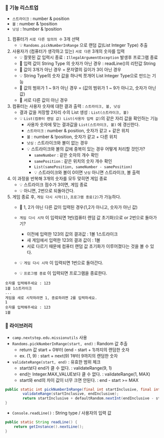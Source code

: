 ### 📌 기능 리스트업
- ```스트라이크``` : number & position
- ```볼``` : number & !position
- ```낫싱``` : !number & !position 

1. 컴퓨터가 ```서로 다른 임의의 수``` 3개 선택
   - 💡 ```Randoms.pickNumberInRange``` 으로 랜덤 값(List Integer Type) 추출
2. 사용자가 (컴퓨터가 생각하고 있는) ```서로 다른``` 3개의 숫자를 입력
   - 💡 잘못된 값 입력시 종료 : ```IllegalArgumentException``` 발생후 프로그램 종료
   - 🚫 입력 값이 String Type 의 숫자가 아닌 경우 : readLine()의 리턴값 String
   - 🚫 값이 3개가 아닌 경우 = 문자열의 길이가 3이 아닌 경우
   - 💡 String Type의 숫자 값을 하나씩 쪼개어 List Integer Type으로 만드는 기능
   - 🚫 값의 범위가 1 ~ 9가 아닌 경우 = (값의 범위가 1 ~ 9가 아니고, 숫자가 아닌 값)
   - 🚫 서로 다른 값이 아닌 경우
3. 컴퓨터는 사용자 숫자에 대한 결과 출력 : ```스트라이크, 볼, 낫싱```
   - 결과 값을 저장할 2자리 수의 List 생성 : ```List(스트라이크, 볼)```
   - 💡 ```List(컴퓨터 랜덤 값) List(사용자 입력 값)```의 같은 자리 값을 확인하는 기능
     - 사용자 숫자에 맞는 결과값을 ```List(스트라이크, 볼)``` 에 갱신한다.
     - ```스트라이크``` : number & position, 숫자가 같고 + 같은 위치
     - ```볼``` : number & !position, 숫자가 같고 + 다른 위치
     - ```낫싱``` : 스트라이크와 볼이 없는 경우
     - 💡 스트라이크와 볼의 값에 중복이 있는 경우 어떻게 처리할 것인가?
       - ```sameNumber``` : 같은 숫자의 개수 확인
       - ```samePosition``` : 같은 위치의 숫자 개수 확인
       - ```List(samePosition, sameNumber - samePosition)```
       - 💡 스트라이크와 볼이 0이면 ```낫싱``` 아니면 스트라이크, 볼 출력
4. 이 과정을 반복해 3개의 숫자를 모두 맞히면 게임 종료
   - 💡 스트라이크 점수가 3이면, 게임 종료
   - 💡 아니면, 2번으로 되돌아간다.
5. 게임 종료 후, ```게임 다시 시작(1)```, ```프로그램 종료(2)```가 가능하다.
   - 🚫 1, 2가 아닌 다른 값이 입력된 경우(1,2가 아니고, 숫자가 아닌 값)
   - ```게임 다시 시작``` 이 입력되면 1번(컴퓨터 랜덤 값 초기화)으로 or 2번으로 돌아가기? 

     - 이전에 입력한 123의 값의 결과값 : 1볼 1스트라이크
     - 새 게임에서 입력한 123의 결과 값이 : 1볼
     - 서로 다르기 때문에 컴퓨터 랜덤 값 초기화가 이루어졌다는 것을 볼 수 있다.
   - 💡 ```게임 다시 시작``` 이 입력되면 1번으로 돌아간다.
   - 💡 ```프로그램 종료``` 이 입력되면 프로그램을 종료한다.
```text
숫자를 입력해주세요 : 123
1볼 1스트라이크
...
게임을 새로 시작하려면 1, 종료하려면 2를 입력하세요.
1
숫자를 입력해주세요 : 123
1볼
```



### 📌 라이브러리 
- ```camp.nextstep.edu.missionutils``` 사용
- ```Randoms.pickNumberInRange(start, end)``` : Random 값 추출
  - return 값 start + 0부터 (end - start + 1)까지의 랜덤한 숫자
  - ex. (1, 9) : start + next(9) 1부터 9까지의 랜덤한 숫자
- ```validateRange(start, end)``` : 유효한 범위 체크
  - start보다 end가 클 수 없다. : validateRange(9, 1)
  - end는 Integer.MAX_VALUE보다 클 수 없다. : validateRange(1, MAX)
  - start와 end의 차이 값이 너무 크면 안된다. : end - start >= MAX
```java
public static int pickNumberInRange(final int startInclusive, final int endInclusive) {
        validateRange(startInclusive, endInclusive);
        return startInclusive + defaultRandom.nextInt(endInclusive - startInclusive + 1);
}
```
- ```Console.readLine()``` : String type / 사용자의 입력 값
```java
public static String readLine() {
    return getInstance().nextLine();
}
```


